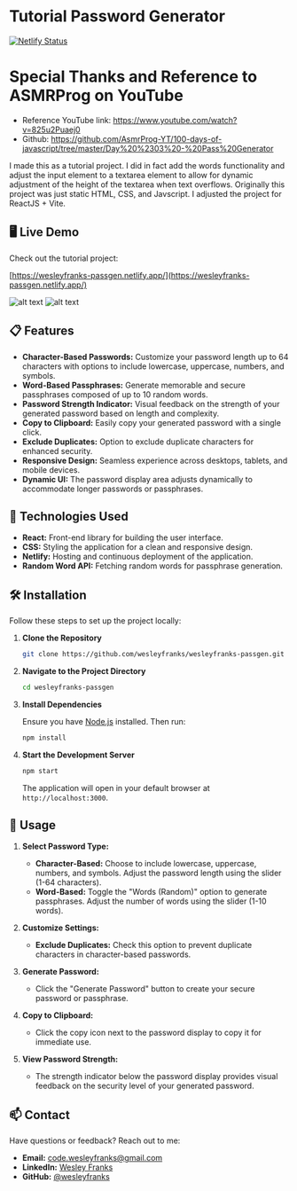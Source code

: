 # Tutorial Password Generator

[![Netlify Status](https://api.netlify.com/api/v1/badges/978c7053-52a0-4c80-8def-44034d269f05/deploy-status)](https://app.netlify.com/sites/wesleyfranks-passgen/deploys)

# Special Thanks and Reference to ASMRProg on YouTube

- Reference YouTube link: https://www.youtube.com/watch?v=825u2Puaej0
- Github: https://github.com/AsmrProg-YT/100-days-of-javascript/tree/master/Day%20%2303%20-%20Pass%20Generator

I made this as a tutorial project. I did in fact add the words functionality and adjust the input element to a textarea element to allow for dynamic adjustment of the height of the textarea when text overflows. Originally this project was just static HTML, CSS, and Javscript. I adjusted the project for ReactJS + Vite.

## 🖥️ Live Demo

Check out the tutorial project:

[https://wesleyfranks-passgen.netlify.app/](https://wesleyfranks-passgen.netlify.app/)

![alt text](<Screenshot 2024-10-21 at 1.38.12 PM.png>)
![alt text](<Screenshot 2024-10-21 at 1.38.26 PM.png>)

## 📋 Features

- **Character-Based Passwords:** Customize your password length up to 64 characters with options to include lowercase, uppercase, numbers, and symbols.
- **Word-Based Passphrases:** Generate memorable and secure passphrases composed of up to 10 random words.
- **Password Strength Indicator:** Visual feedback on the strength of your generated password based on length and complexity.
- **Copy to Clipboard:** Easily copy your generated password with a single click.
- **Exclude Duplicates:** Option to exclude duplicate characters for enhanced security.
- **Responsive Design:** Seamless experience across desktops, tablets, and mobile devices.
- **Dynamic UI:** The password display area adjusts dynamically to accommodate longer passwords or passphrases.

## 🚀 Technologies Used

- **React:** Front-end library for building the user interface.
- **CSS:** Styling the application for a clean and responsive design.
- **Netlify:** Hosting and continuous deployment of the application.
- **Random Word API:** Fetching random words for passphrase generation.

## 🛠️ Installation

Follow these steps to set up the project locally:

1. **Clone the Repository**

   ```bash
   git clone https://github.com/wesleyfranks/wesleyfranks-passgen.git
   ```

2. **Navigate to the Project Directory**

   ```bash
   cd wesleyfranks-passgen
   ```

3. **Install Dependencies**

   Ensure you have [Node.js](https://nodejs.org/) installed. Then run:

   ```bash
   npm install
   ```

4. **Start the Development Server**

   ```bash
   npm start
   ```

   The application will open in your default browser at `http://localhost:3000`.

## 📱 Usage

1. **Select Password Type:**
   - **Character-Based:** Choose to include lowercase, uppercase, numbers, and symbols. Adjust the password length using the slider (1-64 characters).
   - **Word-Based:** Toggle the "Words (Random)" option to generate passphrases. Adjust the number of words using the slider (1-10 words).

2. **Customize Settings:**
   - **Exclude Duplicates:** Check this option to prevent duplicate characters in character-based passwords.

3. **Generate Password:**
   - Click the "Generate Password" button to create your secure password or passphrase.

4. **Copy to Clipboard:**
   - Click the copy icon next to the password display to copy it for immediate use.

5. **View Password Strength:**
   - The strength indicator below the password display provides visual feedback on the security level of your generated password.

## 📫 Contact

Have questions or feedback? Reach out to me:

- **Email:** [code.wesleyfranks@gmail.com](mailto:code.wesleyfranks@gmail.com)
- **LinkedIn:** [Wesley Franks](https://www.linkedin.com/in/wesleyfranks/)
- **GitHub:** [@wesleyfranks](https://github.com/wesleyfranks)
